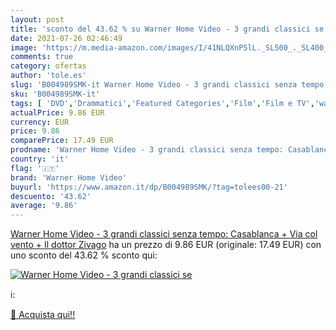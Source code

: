 ```yaml
---
layout: post
title: 'sconto del 43.62 % su Warner Home Video - 3 grandi classici se  '
date: 2021-07-26 02:46:49
image: 'https://m.media-amazon.com/images/I/41NLQXnP5lL._SL500_._SL400_.jpg'
comments: true
category: ofertas
author: 'tole.es'
slug: 'B004989SMK-it Warner Home Video - 3 grandi classici senza tempo:...'
sku: 'B004989SMK-it'
tags: [ 'DVD','Drammatici','Featured Categories','Film','Film e TV','warner home video', ]
actualPrice: 9.86 EUR
currency: EUR
price: 9.86
comparePrice: 17.49 EUR
prodname: 'Warner Home Video - 3 grandi classici senza tempo: Casablanca + Via col vento + Il dottor Zivago'
country: 'it'
flag: '🇮🇹'
brand: 'Warner Home Video'
buyurl: 'https://www.amazon.it/dp/B004989SMK/?tag=tolees00-21'
descuento: '43.62'
average: '9.86'
---
```


[Warner Home Video - 3 grandi classici senza tempo: Casablanca + Via col vento + Il dottor Zivago](https://www.amazon.it/dp/B004989SMK/?tag=tolees00-21) ha un prezzo di 9.86 EUR (originale: 17.49 EUR) con uno sconto del 43.62 % sconto qui:

[![Warner Home Video - 3 grandi classici se](https://m.media-amazon.com/images/I/41NLQXnP5lL._SL500_._SL400_.jpg)](https://www.amazon.it/dp/B004989SMK/?tag=tolees00-21)

ℹ️:


[🛒 Acquista qui!!](https://www.amazon.it/dp/B004989SMK/?tag=tolees00-21)
